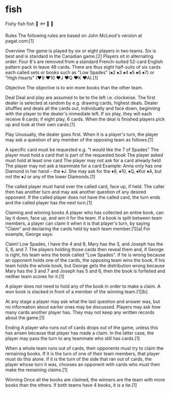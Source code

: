 # fish
Fishy fish fish 🐠  🐟 🐡 🎣 

Rules
The following rules are based on John McLeod's version at pagat.com:[1]

Overview
The game is played by six or eight players in two teams. Six is best and is standard in the Canadian game.[2] Players sit in alternating order. Four 8's are removed from a standard French-suited 52-card English pattern pack to leave 48 cards. There are thus eight half-suits of six cards each called sets or books such as "Low Spades" (♠2 ♠3 ♠4 ♠5 ♠6 ♠7) or "High Hearts" (♥9 ♥10 ♥J ♥Q ♥K ♥A).[1]

Objective
The objective is to win more books than the other team.

Deal
Deal and play are assumed to be to the left i.e. clockwise. The first dealer is selected at random by e.g. drawing cards, highest deals. Dealer shuffles and deals all the cards out, individually and face down, beginning with the player to the dealer's immediate left. If six play, they will each receive 8 cards; if eight play, 6 cards. When the deal is finished players pick up and look at their own cards.[1]

Play
Unusually, the dealer goes first. When it is a player's turn, the player may ask a question of any member of the opposing team as follows:[1]

A specific card must be requested e.g. "I would like the 7 of Spades"
The player must hold a card that is part of the requested book
The player asked must hold at least one card
The player may not ask for a card already held
The player may not ask a teammate for a card
Example: Anna only has one Diamond in her hand – the ♦J. She may ask for the ♦9, ♦10, ♦Q, ♦Kor ♦A, but not the ♦J or any of the lower Diamonds.[1]

The called player must hand over the called card, face up, if held. The caller then has another turn and may ask another question of any desired opponent. If the called player does not have the called card, the turn ends and the called player has the next turn.[1]

Claiming and winning books
A player who has collected an entire book, can lay it down, face up, and win it for the team. If a book is split between team members, a player can claim it when it is that player's turn, by saying "Claim" and declaring the cards held by each team member.[1][a] For example, George says:

Claim! Low Spades, I have the 4 and 8, Mary has the 3, and Joseph has the 5, 6, and 7.
The players holding those cards then reveal them and, if George is right, his team wins the book called "Low Spades". If he is wrong because an opponent holds one of the cards, the opposing team wins the book. If his team holds the whole book, but George gets the distribution wrong because Mary has the 3 and 7 and Joseph has 5 and 6, then the book is forfeited and neither team scores for it.[1]

A player does not need to hold any of the book in order to make a claim. A won book is stacked in front of a member of the winning team.[1][b].

At any stage a player may ask what the last question and answer was, but no information about earlier ones may be discussed. Players may ask how many cards another player has. They may not keep any written records about the game.[1]

Ending
A player who runs out of cards drops out of the game, unless this has arisen because that player has made a claim. In the latter case, the player may pass the turn to any teammate who still has cards.[1]

When a whole team runs out of cards, their opponents must try to claim the remaining books. If it is the turn of one of their team members, that player must do this alone. If it is the turn of the side that ran out of cards, the player whose turn it was, chooses an opponent with cards who must then make the remaining claims.[1]

Winning
Once all the books are claimed, the winners are the team with more books than the others. If both teams have 4 books, it is a tie.[1]